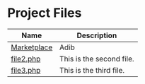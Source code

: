 # Project Files

| Name           | Description                     |
|----------------|---------------------------------|
| [Marketplace](resources/views/marketplace) | Adib         |
| [file2.php](src/file2.php) | This is the second file.        |
| [file3.php](src/file3.php) | This is the third file.         |

